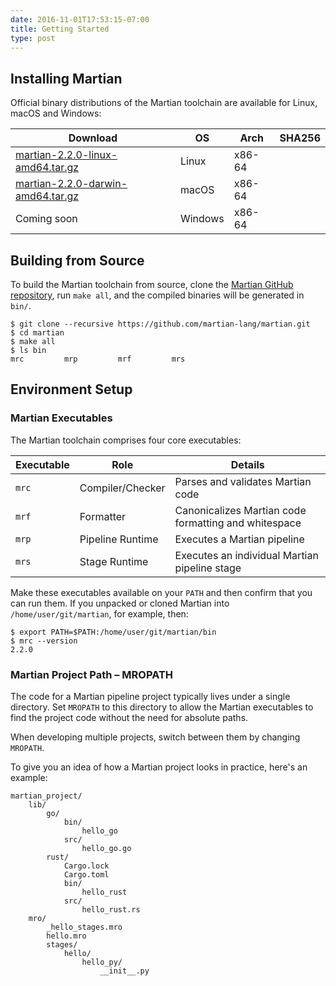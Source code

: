 ```yaml
---
date: 2016-11-01T17:53:15-07:00
title: Getting Started
type: post
---
```


## Installing Martian

Official binary distributions of the Martian toolchain are available for Linux, macOS and Windows:

|Download|OS|Arch|SHA256|
|---|---|---|---|
|[martian-2.2.0-linux-amd64.tar.gz](-)|Linux|x86-64|
|[martian-2.2.0-darwin-amd64.tar.gz](-)|macOS|x86-64|
|Coming soon|Windows|x86-64|

## Building from Source

To build the Martian toolchain from source, clone the [Martian GitHub repository](https://github.com/martian-lang/martian), run `make all`, and the compiled binaries will be generated in `bin/`.

~~~~
$ git clone --recursive https://github.com/martian-lang/martian.git
$ cd martian
$ make all
$ ls bin
mrc         mrp         mrf         mrs
~~~~

## Environment Setup

### Martian Executables

The Martian toolchain comprises four core executables:

|Executable|Role|Details|
|---|---|---|
|`mrc`|Compiler/Checker|Parses and validates Martian code
|`mrf`|Formatter|Canonicalizes Martian code formatting and whitespace
|`mrp`|Pipeline Runtime|Executes a Martian pipeline
|`mrs`|Stage Runtime|Executes an individual Martian pipeline stage

Make these executables available on your `PATH` and then confirm that you can run them. If you unpacked or cloned Martian into `/home/user/git/martian`, for example, then:

~~~~
$ export PATH=$PATH:/home/user/git/martian/bin
$ mrc --version
2.2.0
~~~~

### Martian Project Path – MROPATH

The code for a Martian pipeline project typically lives under a single directory. Set `MROPATH` to this directory to allow the Martian executables to find the project code without the need for absolute paths.

When developing multiple projects, switch between them by changing `MROPATH`.

To give you an idea of how a Martian project looks in practice, here's an example:

~~~~
martian_project/
    lib/
        go/
            bin/
                hello_go
            src/
                hello_go.go
        rust/
            Cargo.lock
            Cargo.toml
            bin/
                hello_rust
            src/
                hello_rust.rs
    mro/
        _hello_stages.mro
        hello.mro
        stages/
            hello/
                hello_py/
                    __init__.py
~~~~
